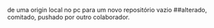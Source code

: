 de uma origin local no pc para um novo repositório vazio
##alterado, comitado, pushado por outro colaborador.
